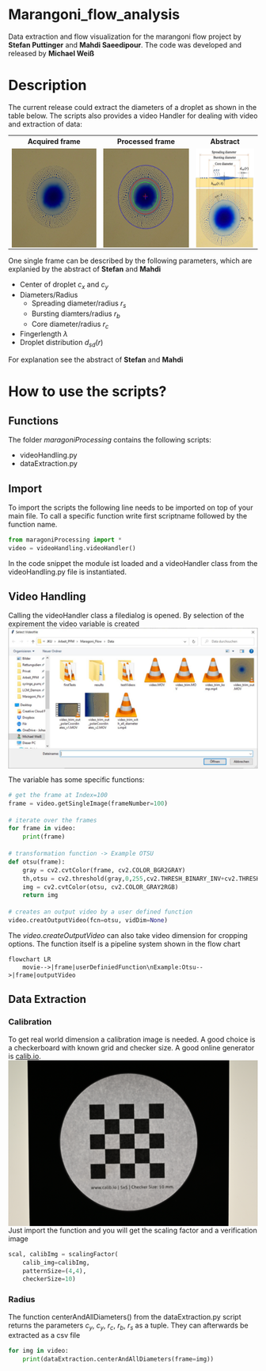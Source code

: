 # Marangoni_flow_analysis
Data extraction and flow visualization for the marangoni flow project by **Stefan Puttinger** and **Mahdi Saeedipour**. The code was developed and released by **Michael Weiß**



# Description
The current release could extract the diameters of a droplet as shown in the table below. The scripts also provides a video Handler for dealing with video and extraction of data:

<table>
  <tr>
    <th>Acquired frame</th>
    <th>Processed frame</th>
    <th>Abstract</th>
  </tr>
  <tr>
    <td>
        <img src="images/maragoni_flow_acquired.jpg"
        height="200"
        style="display: block; margin: 0 auto" />
    </td>
    <td>
        <img src="images/maragoni_flow_processed.jpg"
        height="200"
        style="display: block; margin: 0 auto">
    </td>
    <td>
        <img src="images/abstract_description.jpg"
        height="200"
        style="display: block; margin: 0 auto">
    </td>
  </tr>
</table>

One single frame can be described by the following parameters, which are explanied by the abstract of **Stefan** and **Mahdi**

* Center of droplet $c_x$ and $c_y$
* Diameters/Radius
    + Spreading diameter/radius $r_s$
    + Bursting diamters/radius $r_b$
    + Core diameter/radius $r_c$
* Fingerlength $\lambda$
* Droplet distribution $d_{sd}(r)$

For explanation see the abstract of **Stefan** and **Mahdi**


# How to use the scripts?
## Functions
The folder _maragoniProcessing_ contains the following scripts:
+ videoHandling.py
+ dataExtraction.py

## Import
To import the scripts the following line needs to be imported on top of your main file. To call a specific function write first scriptname followed by the function name.
```python
from maragoniProcessing import *
video = videoHandling.videoHandler()
```
In the code snippet the module ist loaded and a videoHandler class from the videoHandling.py file is instantiated.

## Video Handling
Calling the videoHandler class a filedialog is opened. By selection of the expirement the video variable is created
<img src="images/select_video.JPG"
width="600"
style="display: block; margin: 0 auto" />

The variable has some specific functions:
```python
# get the frame at Index=100
frame = video.getSingleImage(frameNumber=100)

# iterate over the frames
for frame in video:
    print(frame)

# transformation function -> Example OTSU
def otsu(frame):
    gray = cv2.cvtColor(frame, cv2.COLOR_BGR2GRAY)
    th,otsu = cv2.threshold(gray,0,255,cv2.THRESH_BINARY_INV+cv2.THRESH_OTSU)
    img = cv2.cvtColor(otsu, cv2.COLOR_GRAY2RGB)
    return img

# creates an output video by a user defined function
video.creatOutputVideo(fcn=otsu, vidDim=None)    
```
The _video.createOutputVideo_ can also take video dimension for cropping options. The function itself is a pipeline system shown in the flow chart
```mermaid
flowchart LR
    movie-->|frame|userDefiniedFunction\nExample:Otsu-->|frame|outputVideo
```

## Data Extraction

### Calibration
To get real world dimension a calibration image is needed. A good choice is a checkerboard with known grid and checker size. A good online generator is [calib.io](https://calib.io).
<img src="images/calibration_image.JPG"
width="600"
style="display: block; margin: 0 auto" />
Just import the function and you will get the scaling factor and a verification image
```python
scal, calibImg = scalingFactor(
    calib_img=calibImg,
    patternSize=(4,4),
    checkerSize=10)
```

### Radius
The function centerAndAllDiameters() from the dataExtraction.py script returns the parameters $c_y$, $c_y$, $r_c$, $r_b$, $r_s$ as a tuple. They can afterwards be extracted as a csv file
```python
for img in video:
    print(dataExtraction.centerAndAllDiameters(frame=img))
```
